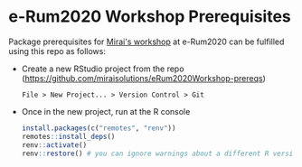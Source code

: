 # e-Rum2020 Workshop Prerequisites

Package prerequisites for [Mirai's workshop](https://github.com/miraisolutions/eRum2020Workshop#readme) at e-Rum2020 can be fulfilled using this repo as follows:

- Create a new RStudio project from the repo (https://github.com/miraisolutions/eRum2020Workshop-prereqs)
  ```
  File > New Project... > Version Control > Git
  ```
- Once in the new project, run at the R console
  ``` r
  install.packages(c("remotes", "renv"))
  remotes::install_deps()
  renv::activate()
  renv::restore() # you can ignore warnings about a different R version
  ```
